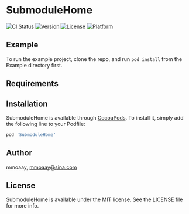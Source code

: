# SubmoduleHome

[![CI Status](https://img.shields.io/travis/mmoaay/SubmoduleHome.svg?style=flat)](https://travis-ci.org/mmoaay/SubmoduleHome)
[![Version](https://img.shields.io/cocoapods/v/SubmoduleHome.svg?style=flat)](https://cocoapods.org/pods/SubmoduleHome)
[![License](https://img.shields.io/cocoapods/l/SubmoduleHome.svg?style=flat)](https://cocoapods.org/pods/SubmoduleHome)
[![Platform](https://img.shields.io/cocoapods/p/SubmoduleHome.svg?style=flat)](https://cocoapods.org/pods/SubmoduleHome)

## Example

To run the example project, clone the repo, and run `pod install` from the Example directory first.

## Requirements

## Installation

SubmoduleHome is available through [CocoaPods](https://cocoapods.org). To install
it, simply add the following line to your Podfile:

```ruby
pod 'SubmoduleHome'
```

## Author

mmoaay, mmoaay@sina.com

## License

SubmoduleHome is available under the MIT license. See the LICENSE file for more info.
